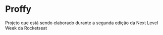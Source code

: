 <h1> Proffy </h1>

<p> Projeto que está sendo elaborado durante a segunda edição da Next Level Week da Rocketseat <p/>
